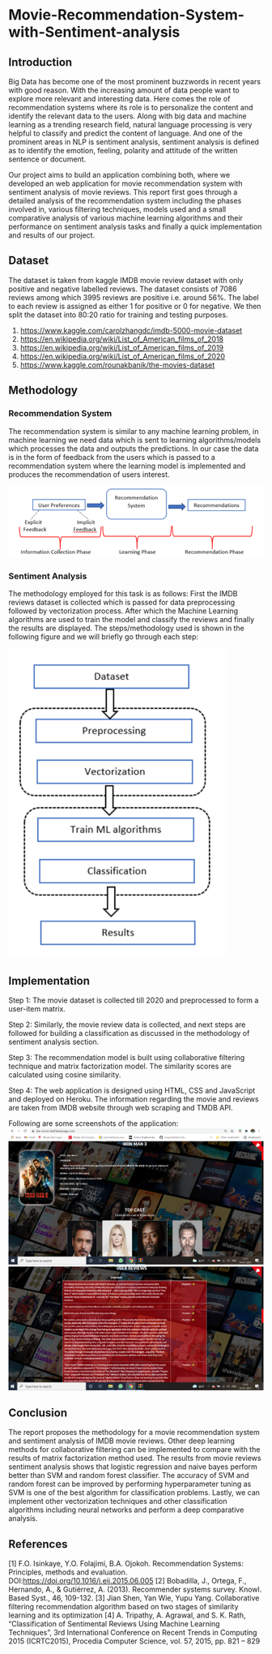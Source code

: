 # Movie-Recommendation-System-with-Sentiment-analysis

## Introduction
Big Data has become one of the most prominent buzzwords in recent years with good reason. With the increasing amount of data people want to explore more relevant and interesting data. Here comes the role of recommendation systems where its role is to personalize the content and identify the relevant data to the users. Along with big data and machine learning as a trending research field, natural language processing is very helpful to classify and predict the content of language. And one of the prominent areas in NLP is sentiment analysis, sentiment analysis is defined as to identify the emotion, feeling, polarity and attitude of the written sentence or
document.

Our project aims to build an application combining both, where we developed an web application for movie recommendation system with sentiment analysis of movie reviews. This report first goes through a detailed analysis of the recommendation system including the phases involved in, various filtering techniques, models used and a small comparative analysis of various machine learning algorithms and their performance on sentiment analysis tasks and finally a quick implementation and results of our project.

## Dataset ##
The dataset is taken from kaggle IMDB movie review dataset with only positive and negative labelled reviews. The dataset consists of 7086 reviews among which 3995 reviews are positive i.e. around 56%. The label to each review is assigned as either 1 for positive or 0 for negative. We then split the dataset into 80:20 ratio for training and testing purposes.

1. https://www.kaggle.com/carolzhangdc/imdb-5000-movie-dataset
2. https://en.wikipedia.org/wiki/List_of_American_films_of_2018
3. https://en.wikipedia.org/wiki/List_of_American_films_of_2019
4. https://en.wikipedia.org/wiki/List_of_American_films_of_2020
5. https://www.kaggle.com/rounakbanik/the-movies-dataset

## Methodology ##
### Recommendation System

The recommendation system is similar to any machine learning problem, in machine learning we need data which is sent to learning algorithms/models which processes the data and outputs the predictions. In our case the data is in the form of feedback from the users which is passed to a recommendation system where the learning model is implemented and produces the recommendation of users interest.

<img src="./Images/recommender_architecture.png">

### Sentiment Analysis

The methodology employed for this task is as follows: First the IMDB reviews dataset is collected
which is passed for data preprocessing followed by vectorization process. After which the
Machine Learning algorithms are used to train the model and classify the reviews and finally the
results are displayed.
The steps/methodology used is shown in the following figure and we will briefly go through each
step:

<img src="./Images/sentiment_analysis.png">

## Implementation 

Step 1: The movie dataset is collected till 2020 and preprocessed to form a user-item matrix.

Step 2: Similarly, the movie review data is collected, and next steps are followed for building a classification as discussed in the methodology of sentiment analysis section.

Step 3: The recommendation model is built using collaborative filtering technique and matrix factorization model. The similarity scores are calculated using cosine similarity.

Step 4: The web application is designed using HTML, CSS and JavaScript and deployed on Heroku. The information regarding the movie and reviews are taken from IMDB website through web scraping and TMDB API.

Following are some screenshots of the application:
<img src="./Images/application_1.png">
<img src="./Images/application_2.png">

## Conclusion

The report proposes the methodology for a movie recommendation system and sentiment analysis of IMDB movie reviews. Other deep learning methods for collaborative filtering can be implemented to compare with the results of matrix factorization method used. The results from movie reviews sentiment analysis shows that logistic regression and naive bayes perform better than SVM and random forest classifier. The accuracy of SVM and random forest can be improved by performing hyperparameter tuning as SVM is one of the best algorithm for classification problems. Lastly, we can implement other vectorization techniques and other classification algorithms including neural networks and perform a deep comparative analysis.

## References
[1] F.O. Isinkaye, Y.O. Folajimi, B.A. Ojokoh. Recommendation Systems: Principles, methods and evaluation. DOI:https://doi.org/10.1016/j.eij.2015.06.005
[2] Bobadilla, J., Ortega, F., Hernando, A., & Gutiérrez, A. (2013). Recommender systems survey. Knowl. Based Syst., 46, 109-132.
[3] Jian Shen, Yan Wie, Yupu Yang. Collaborative filtering recommendation algorithm based on two stages of similarity learning and its optimization
[4] A. Tripathy, A. Agrawal, and S. K. Rath, “Classification of Sentimental Reviews Using Machine Learning Techniques”, 3rd International Conference on Recent Trends in Computing 2015 (ICRTC2015), Procedia Computer Science, vol. 57, 2015, pp. 821 – 829
